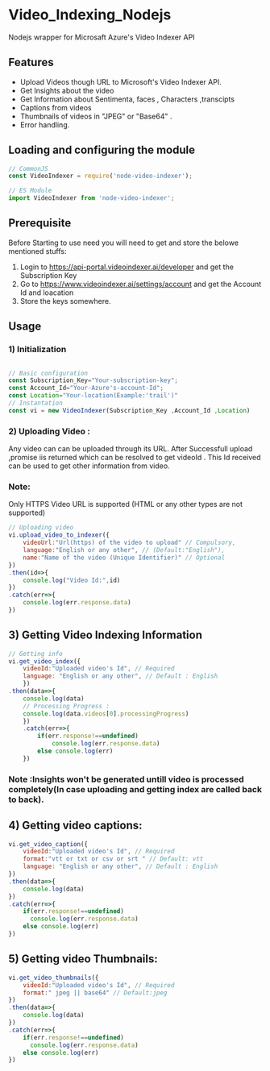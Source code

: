 # Video_Indexing_Nodejs
Nodejs wrapper for Microsaft Azure's Video Indexer API


## Features

- Upload Videos though URL to Microsoft's Video Indexer API.
- Get Insights about the video
- Get Information about Sentimenta, faces , Characters ,transcipts
- Captions from videos
- Thumbnails of videos in "JPEG" or "Base64" .
- Error handling.

## Loading and configuring the module

```js
// CommonJS
const VideoIndexer = require('node-video-indexer');

// ES Module
import VideoIndexer from 'node-video-indexer';
```
## Prerequisite
Before Starting to use need you will need to get and store the belowe mentioned stuffs:
1) Login to  https://api-portal.videoindexer.ai/developer and get the  Subscription Key
2) Go to https://www.videoindexer.ai/settings/account and get the Account Id and loacation
3) Store the keys somewhere.

## Usage
### 1) Initialization
```js

// Basic configuration
const Subscription_Key="Your-subscription-key";
const Account_Id="Your-Azure's-account-Id";
const Location="Your-location(Example:'trail')"
// Instantation
const vi = new VideoIndexer(Subscription_Key ,Account_Id ,Location)
```
### 2) Uploading Video :
Any video can can be uploaded through its URL. After Successfull upload ,promise iis returned which can be resolved to get videoId . This Id received can be used to get other information from video.
### Note: 
Only HTTPS Video URL is supported (HTML or any other types are not supported)

```js
// Uploading video
vi.upload_video_to_indexer({
    videoUrl:"Url(https) of the video to upload" // Compulsory,
    language:"English or any other", // (Default:"English"),
    name:"Name of the video (Unique Identifier)" // Optional
})
.then(id=>{
    console.log("Video Id:",id)
})
.catch(err=>{
    console.log(err.response.data)
})

```
## 3) Getting Video Indexing Information
```js
// Getting info
vi.get_video_index({
    videoId:"Uploaded video's Id", // Required
    language: "English or any other", // Default : English
    })
.then(data=>{
    console.log(data)
    // Processing Progress :
    console.log(data.videos[0].processingProgress)
    })
    .catch(err=>{
        if(err.response!==undefined)
            console.log(err.response.data)
        else console.log(err)
    })
```
### Note :Insights won't be generated untill video is processed completely(In case uploading and getting index are called back to back).

## 4) Getting video captions:
```js
vi.get_video_caption({
    videoId:"Uploaded video's Id", // Required
    format:"vtt or txt or csv or srt " // Default: vtt
    language: "English or any other", // Default : English
})
.then(data=>{
    console.log(data)
})
.catch(err=>{
    if(err.response!==undefined)
      console.log(err.response.data)
    else console.log(err)
})
```

## 5) Getting video Thumbnails:
```js
vi.get_video_thumbnails({
    videoId:"Uploaded video's Id", // Required
    format:" jpeg || base64" // Default:jpeg
})
.then(data=>{
    console.log(data)
})
.catch(err=>{
    if(err.response!==undefined)
      console.log(err.response.data)
    else console.log(err)
})
```